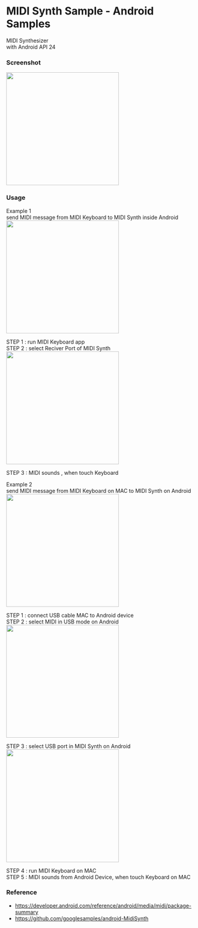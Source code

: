 MIDI Synth Sample  - Android Samples
===============

MIDI Synthesizer <br/>
with Android API 24  <br/>

### Screenshot <br/>
<image src="https://raw.githubusercontent.com/ohwada/Android_Samples/master/MidiSynthSample/scrrenshot/screenshot_midi_synth_main.png" width="300" /><br/>

### Usage <br/>
Example 1  <br/>
send MIDI message from MIDI Keyboard to MIDI Synth  inside Android <br/>
<image src="https://raw.githubusercontent.com/ohwada/Android_Samples/master/MidiSynthSample/scrrenshot/android_midi_keyboard_to_synth.png" width="300" /><br/>

STEP 1 : run MIDI Keyboard app <br/>
STEP 2 : select Reciver Port of MIDI Synth<br/>
<image src="https://raw.githubusercontent.com/ohwada/Android_Samples/master/MidiSynthSample/scrrenshot/screenshot_midi_keyboard_port.png" width="300" /><br/>

STEP 3 : MIDI sounds , when touch Keyboard <br/>

Example 2  <br/>
send MIDI message from MIDI Keyboard on MAC to MIDI Synth on Android <br/>
<image src="https://raw.githubusercontent.com/ohwada/Android_Samples/master/MidiSynthSample/scrrenshot/midi_mac_to_android.png" width="300" /><br/>

STEP 1 : connect USB cable MAC to Android device <br/>
STEP 2 : select MIDI in USB mode  on Android <br/>
<image src="https://raw.githubusercontent.com/ohwada/Android_Samples/master/MidiSynthSample/scrrenshot/screenshot_usb_mode.png" width="300" /><br/>

STEP 3 : select USB port in MIDI Synth on Android <br/>
<image src="https://raw.githubusercontent.com/ohwada/Android_Samples/master/MidiSynthSample/scrrenshot/screenshot_midi_synth_usb_port.png" width="300" /><br/>

STEP 4 : run  MIDI Keyboard on MAC <br/>
STEP 5 : MIDI sounds from Android Device, when touch Keyboard on MAC <br/>

### Reference <br/>
* https://developer.android.com/reference/android/media/midi/package-summary
* https://github.com/googlesamples/android-MidiSynth

